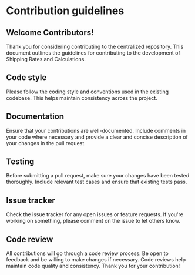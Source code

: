 # Contribution guidelines

## Welcome Contributors! 

Thank you for considering contributing to the centralized repository. This document outlines the guidelines for contributing to the development of Shipping Rates and Calculations.

## Code style 

Please follow the coding style and conventions used in the existing codebase. This helps maintain consistency across the project. 

## Documentation

Ensure that your contributions are well-documented. Include comments in your code where necessary and provide a clear and concise description of your changes in the pull request.

## Testing

Before submitting a pull request, make sure your changes have been tested thoroughly. Include relevant test cases and ensure that existing tests pass. 

## Issue tracker

Check the issue tracker for any open issues or feature requests. If you're working on something, please comment on the issue to let others know. 

## Code review

All contributions will go through a code review process. Be open to feedback and be willing to make changes if necessary. Code reviews help maintain code quality and consistency.
Thank you for your contribution!
